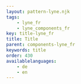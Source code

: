 ```yaml
---
layout: pattern-lyne.njk
tags: 
    - lyne_fr
    - lyne_components_fr
key: title-lyne_fr
title: Title
parent: components-lyne_fr
keywords: title
order: 430
availablelanguages: 
    - de
    - en
---
```

